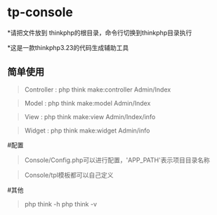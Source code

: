 # tp-console

*请把文件放到 thinkphp的根目录，命令行切换到thinkphp目录执行

*这是一款thinkphp3.23的代码生成辅助工具


## 简单使用
 
>Controller : php think make:controller Admin/Index

>Model      : php think make:model      Admin/Index		

>View       : php think make:view     Admin/Index/info 

>Widget     : php think make:widget     Admin/info 


#配置
>Console/Config.php可以进行配置，'APP_PATH'表示项目目录名称

>Console/tpl模板都可以自己定义

#其他
>php think -h
>php think -v
